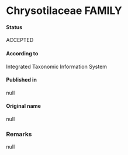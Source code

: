 Chrysotilaceae FAMILY
=======

#### Status
ACCEPTED

#### According to
Integrated Taxonomic Information System

#### Published in
null

#### Original name
null

### Remarks
null
